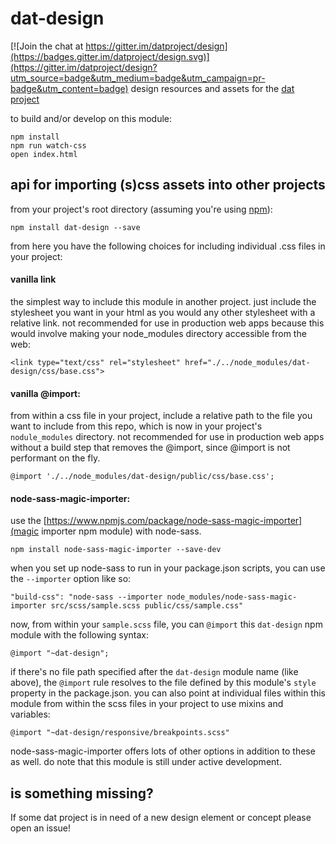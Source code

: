 # dat-design

[![Join the chat at https://gitter.im/datproject/design](https://badges.gitter.im/datproject/design.svg)](https://gitter.im/datproject/design?utm_source=badge&utm_medium=badge&utm_campaign=pr-badge&utm_content=badge)
design resources and assets for the [dat project](http://dat-data.com)

to build and/or develop on this module:
```
npm install
npm run watch-css
open index.html
```

## api for importing (s)css assets into other projects
from your project's root directory (assuming you're using [npm](http://npmjs.com)):
```
npm install dat-design --save
```
from here you have the following choices for including individual .css files in your project:

#### vanilla link
the simplest way to include this module in another project. just include the stylesheet you want in your html as you would any other stylesheet with a relative link. not recommended for use in production web apps because this would involve making your node_modules directory accessible from the web:
```
<link type="text/css" rel="stylesheet" href="./../node_modules/dat-design/css/base.css">
```
#### vanilla @import:
from within a css file in your project, include a relative path to the file you want to include from this repo, which is now in your project's `nodule_modules` directory. not recommended for use in production web apps without a build step that removes the @import, since @import is not performant on the fly.
```
@import './../node_modules/dat-design/public/css/base.css';
```
#### node-sass-magic-importer:
use the [https://www.npmjs.com/package/node-sass-magic-importer](magic importer npm module) with node-sass.
```
npm install node-sass-magic-importer --save-dev
```
when you set up node-sass to run in your package.json scripts, you can use the `--importer` option like so:
```
"build-css": "node-sass --importer node_modules/node-sass-magic-importer src/scss/sample.scss public/css/sample.css"
```
now, from within your `sample.scss` file, you can `@import` this `dat-design` npm module with the following syntax:
```
@import "~dat-design";
```
if there's no file path specified after the `dat-design` module name (like above), the `@import` rule resolves to the file defined by this module's `style` property in the package.json. you can also point at individual files within this module from within the scss files in your project to use mixins and variables:
```
@import "~dat-design/responsive/breakpoints.scss"
```
node-sass-magic-importer offers lots of other options in addition to these as well. do note that this module is still under active development.

## is something missing?

If some dat project is in need of a new design element or concept please open an issue!

